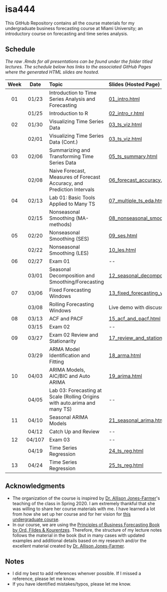 # isa444
 This GitHub Repository contains all the course materials for my undergraduate business forecasting course at Miami University; an introductory course on forecasting and time series analysis. 
 
## Schedule

*The raw .Rmds for all presentations can be found under the folder titled lectures. The schedule below has links to the associated GitHub Pages where the generated HTML slides are hosted.*

| Week          | Date        | Topic                                  | Slides (Hosted Page) | Slides (PDF) | Slides (PPTX)
| :---:        |    :----:   |          :---                           | :---                 | :---         | :--  |
| 01           |    01/23     | Introduction to Time Series Analysis and Forecasting       | [01_intro.html](https://fmegahed.github.io/isa444/spring2023/class01/01_intro.html) | [01_intro.pdf](https://github.com/fmegahed/isa444/raw/main/pdfs/01_intro.pdf) | [01_intro.pptx](https://github.com/fmegahed/isa444/raw/main/ppts/01_intro.pptx) |
|            |    01/25     | Introduction to R       | [02_intro_r.html](https://fmegahed.github.io/isa444/spring2023/class02/02_intro_r.html) | [02_intro_r.pdf](https://github.com/fmegahed/isa444/raw/main/pdfs/02_intro_r.pdf) | [02_intro_r.pptx](https://github.com/fmegahed/isa444/raw/main/ppts/02_intro_r.pptx) |
| 02           |    01/30     | Visualizing Time Series Data      | [03_ts_viz.html](https://fmegahed.github.io/isa444/spring2023/class03/03_ts_viz.html) | [03_ts_viz.pdf](https://github.com/fmegahed/isa444/raw/main/pdfs/03_ts_viz.pdf) | [03_ts_viz.pptx](https://github.com/fmegahed/isa444/raw/main/ppts/03_ts_viz.pptx) |
|            |    02/01     | Visualizing Time Series Data (Cont.)      | [03_ts_viz.html](https://fmegahed.github.io/isa444/spring2023/class03/03_ts_viz.html) | [03_ts_viz.pdf](https://github.com/fmegahed/isa444/raw/main/pdfs/03_ts_viz.pdf) | [03_ts_viz.pptx](https://github.com/fmegahed/isa444/raw/main/ppts/03_ts_viz.pptx) |
|  03        |    02/06     | Summarizing and Transforming Time Series Data      | [05_ts_summary.html](https://fmegahed.github.io/isa444/spring2023/class05/05_ts_summary.html) | [05_ts_summary.pdf](https://github.com/fmegahed/isa444/raw/main/pdfs/05_ts_summary.pdf) | [05_ts_summary.pptx](https://github.com/fmegahed/isa444/raw/main/ppts/05_ts_summary.pptx) |
|          |    02/08     | Naive Forecast, Measures of Forecast Accuracy, and Prediction Intervals      | [06_forecast_accuracy.html](https://fmegahed.github.io/isa444/spring2023/class06/06_forecast_accuracy.html) | [06_forecast_accuracy.pdf](https://github.com/fmegahed/isa444/raw/main/pdfs/06_forecast_accuracy.pdf) | [06_forecast_accuracy.pptx](https://github.com/fmegahed/isa444/raw/main/ppts/06_forecast_accuracy.pptx) |
|  04        |    02/13     | Lab 01: Basic Tools Applied to Many TS      | [07_multiple_ts_eda.html](https://fmegahed.github.io/isa444/spring2023/class07/07_multiple_ts_eda.html) | [07_multiple_ts_eda.pdf](https://github.com/fmegahed/isa444/raw/main/pdfs/07_multiple_ts_eda.pdf) | [07_multiple_ts_eda.pptx](https://github.com/fmegahed/isa444/raw/main/ppts/07_multiple_ts_eda.pptx) |
|          |    02/15     | Nonseasonal Smoothing (MA-methods)     | [08_nonseasonal_smoothing.html](https://fmegahed.github.io/isa444/spring2023/class08/08_nonseasonal_smoothing.html) | [08_nonseasonal_smoothing.pdf](https://github.com/fmegahed/isa444/raw/main/pdfs/08_nonseasonal_smoothing.pdf) | [08_nonseasonal_smoothing.pptx](https://github.com/fmegahed/isa444/raw/main/ppts/08_nonseasonal_smoothing.pptx) |
|  05        |    02/20     | Nonseasonal Smoothing (SES)     | [09_ses.html](https://fmegahed.github.io/isa444/spring2023/class09/09_ses.html) | [09_ses.pdf](https://github.com/fmegahed/isa444/raw/main/pdfs/09_ses.pdf) | [09_ses.pptx](https://github.com/fmegahed/isa444/raw/main/ppts/09_ses.pptx) |
|          |    02/22     | Nonseasonal Smoothing (LES)     | [10_les.html](https://fmegahed.github.io/isa444/spring2023/class10/10_les.html) | [10_ses.pdf](https://github.com/fmegahed/isa444/raw/main/pdfs/10_les.pdf) | [10_ses.pptx](https://github.com/fmegahed/isa444/raw/main/ppts/10_les.pptx) |
|  06        |    02/27     | Exam 01     | -- | --  |--|
|          |    03/01     | Seasonal Decomposition and Smoothing/Forecasting     | [12_seasonal_decomposition_hw.html](https://fmegahed.github.io/isa444/spring2023/class12/12_seasonal_decomposition_hw.html) | [12_seasonal_decomposition_hw.pdf](https://github.com/fmegahed/isa444/raw/main/pdfs/12_seasonal_decomposition_hw.pdf) | [12_seasonal_decomposition_hw.pptx](https://github.com/fmegahed/isa444/raw/main/ppts/12_seasonal_decomposition_hw.pptx) |
|  07        |    03/06     | Fixed Forecasting Windows     | [13_fixed_forecasting_window.html](https://fmegahed.github.io/isa444/spring2023/class13/13_fixed_forecasting_window.html) | [13_fixed_forecasting_window.pdf](https://github.com/fmegahed/isa444/raw/main/pdfs/13_fixed_forecasting_window.pdf) | [13_fixed_forecasting_window.pptx](https://github.com/fmegahed/isa444/raw/main/ppts/13_fixed_forecasting_window.pptx) |
|          |    03/08     | Rolling Forecasting Windows     | Live demo with discussion | Live demo with discussion | Live demo with discussion |
|  08        |    03/13     | ACF and PACF     | [15_acf_and_pacf.html](https://fmegahed.github.io/isa444/spring2023/class15/15_acf_and_pacf.html) | [15_acf_and_pacf.pdf](https://github.com/fmegahed/isa444/raw/main/pdfs/15_acf_and_pacf.pdf) | [15_acf_and_pacf.pptx](https://github.com/fmegahed/isa444/raw/main/ppts/15_acf_and_pacf.pptx) |
|          |    03/15     | Exam 02    | -- | -- | -- |
|  09        |    03/27     | Exam 02 Review and Stationarity     | [17_review_and_stationarity.html](https://fmegahed.github.io/isa444/spring2023/class17/17_review_and_stationarity.html) | [17_review_and_stationarity.pdf](https://github.com/fmegahed/isa444/raw/main/pdfs/17_review_and_stationarity.pdf) | [17_review_and_stationarity.pptx](https://github.com/fmegahed/isa444/raw/main/ppts/17_review_and_stationarity.pptx) |
|          |    03/29     | ARMA Model Identification and Fitting     | [18_arma.html](https://fmegahed.github.io/isa444/spring2023/class18/18_arma.html) | [18_arma.pdf](https://github.com/fmegahed/isa444/raw/main/pdfs/18_arma.pdf) | [18_arma.pptx](https://github.com/fmegahed/isa444/raw/main/ppts/18_arma.pptx) |
|    10      |    04/03     | ARIMA Models, AIC/BIC and Auto ARIMA     | [19_arima.html](https://fmegahed.github.io/isa444/spring2023/class19/19_arima.html) | [19_arima.pdf](https://github.com/fmegahed/isa444/raw/main/pdfs/19_arima.pdf) | [19_arima.pptx](https://github.com/fmegahed/isa444/raw/main/ppts/19_arima.pptx) |
|          |    04/05     | Lab 03: Forecasting at Scale (Rolling Origins with auto.arima and many TS)       | -- | -- | -- |
|    11      |    04/10     | Seasonal ARIMA Models    | [21_seasonal_arima.html](https://fmegahed.github.io/isa444/spring2023/class21/21_seasonal_arima.html) | [21_seasonal_arima.pdf](https://github.com/fmegahed/isa444/raw/main/pdfs/21_seasonal_arima.pdf) | [21_seasonal_arima.pptx](https://github.com/fmegahed/isa444/raw/main/ppts/21_seasonal_arima.pptx) |
|          |    04/12     | Catch Up and Review       | -- | -- | -- |
|    12      |    04/107     | Exam 03    | -- | -- | -- |
|          |    04/19     | Time Series Regression      | [24_ts_reg.html](https://fmegahed.github.io/isa444/spring2023/class24/24_ts_reg.html) | [24_ts_reg.pdf](https://github.com/fmegahed/isa444/raw/main/pdfs/24_ts_reg.pdf) | [24_ts_reg.pptx](https://github.com/fmegahed/isa444/raw/main/ppts/24_ts_reg.pptx) |
|    13      |    04/24     | Time Series Regression      | [25_ts_reg.html](https://fmegahed.github.io/isa444/spring2023/class25/25_ts_reg.html) | [25_ts_reg.pdf](https://github.com/fmegahed/isa444/raw/main/pdfs/25_ts_reg.pdf) | [25_ts_reg.pptx](https://github.com/fmegahed/isa444/raw/main/ppts/25_ts_reg.pptx) |



 ## Acknowledgments
* The organization of the course is inspired by [Dr. Allison Jones-Farmer](https://miamioh.edu/fsb/directory/?up=/directory/farmerl2)'s teaching of the class in Spring 2020. I am extremely thankful that she was willing to share her course materials with me. I have learned a lot from how she set up her course and for her vision for [this undergraduate course](https://bulletin.miamioh.edu/search/?P=ISA%20444).  
* In our course, we are using the [Principles of Business Forecasting Book by Ord, Fildes & Kourentzes](https://wessexlearning.com/products/principles-of-business-forecasting-2nd-ed). Therefore, the structure of my lecture notes follows the material in the book (but in many cases with updated examples and additional details based on my research and/or the excellent material created by [Dr. Allison Jones-Farmer](https://miamioh.edu/fsb/directory/?up=/directory/farmerl2). 
 
 
 ## Notes
 * I did my best to add references whenver possible. If I missed a reference, please let me know.
 * If you have identified mistakes/typos, please let me know. 
